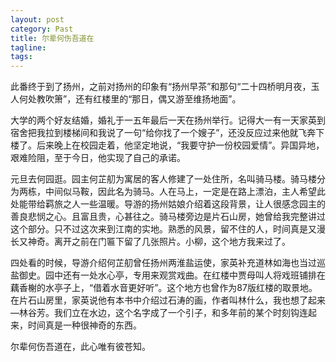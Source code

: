 ```yaml
---
layout: post
category: Past
title: 尔辈何伤吾道在
tagline:
tags: 
---
```


此番终于到了扬州，之前对扬州的印象有“扬州早茶”和那句“二十四桥明月夜，玉人何处教吹箫”，还有红楼里的“那日，偶又游至维扬地面”。

大学的两个好友结婚，婚礼于一五年最后一天在扬州举行。记得大一有一天家英到宿舍把我拉到楼梯间和我说了一句“给你找了一个嫂子”，还没反应过来他就飞奔下楼了。后来晚上在校园走着，他坚定地说，“我要守护一份校园爱情”。异国异地，艰难险阻，至于今日，他实现了自己的承诺。

元旦去何园逛。园主何芷舠为寓居的客人修建了一处住所，名叫骑马楼。骑马楼分为两栋，中间似马鞍，因此名为骑马。人在马上，一定是在路上漂泊，主人希望此处能带给羁旅之人一些温暖。导游的扬州姑娘介绍着这段背景，让人很感念园主的善良悲悯之心。且富且贵，心甚往之。骑马楼旁边是片石山房，她曾给我完整讲过这个部分。只不过这次来到江南的实地。熟悉的风景，留不住的人，时间真是又漫长又神奇。离开之前在门匾下留了几张照片。小柳，这个地方我来过了。

四处看的时候，导游介绍何芷舠曾任扬州两淮盐运使，家英补充道林如海也当过巡盐御史。园中还有一处水心亭，专用来观赏戏曲。在红楼中贾母叫人将戏班铺排在藕香榭的水亭子上，“借着水音更好听”。这个地方也曾作为87版红楼的取景地。在片石山房里，家英说他有本书中介绍过石涛的画，作者叫林什么，我也想了起来—林谷芳。我们立在水边，这个名字成了一个引子，和多年前的某个时刻钩连起来，时间真是一种很神奇的东西。

尔辈何伤吾道在，此心唯有彼苍知。


